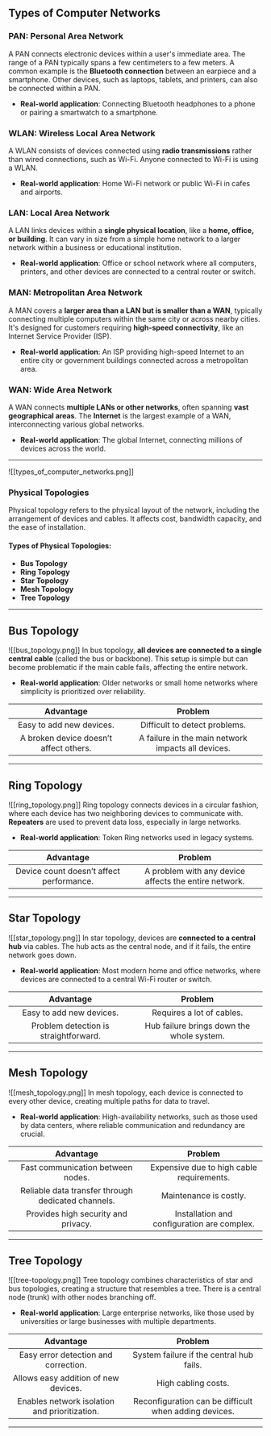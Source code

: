 ## Types of Computer Networks

### **PAN**: **Personal Area Network**

A PAN connects electronic devices within a user's immediate area. The range of a PAN typically spans a few centimeters to a few meters. A common example is the **Bluetooth connection** between an earpiece and a smartphone. Other devices, such as laptops, tablets, and printers, can also be connected within a PAN.

- **Real-world application**: Connecting Bluetooth headphones to a phone or pairing a smartwatch to a smartphone.
### **WLAN**: **Wireless Local Area Network**

A WLAN consists of devices connected using **radio transmissions** rather than wired connections, such as Wi-Fi. Anyone connected to Wi-Fi is using a WLAN.

- **Real-world application**: Home Wi-Fi network or public Wi-Fi in cafes and airports.
### **LAN**: **Local Area Network**

A LAN links devices within a **single physical location**, like a **home, office, or building**. It can vary in size from a simple home network to a larger network within a business or educational institution.

- **Real-world application**: Office or school network where all computers, printers, and other devices are connected to a central router or switch.
### **MAN**: **Metropolitan Area Network**

A MAN covers a **larger area than a LAN but is smaller than a WAN**, typically connecting multiple computers within the same city or across nearby cities. It's designed for customers requiring **high-speed connectivity**, like an Internet Service Provider (ISP).

- **Real-world application**: An ISP providing high-speed Internet to an entire city or government buildings connected across a metropolitan area.
### **WAN**: **Wide Area Network**

A WAN connects **multiple LANs or other networks**, often spanning **vast geographical areas**. The **Internet** is the largest example of a WAN, interconnecting various global networks.

- **Real-world application**: The global Internet, connecting millions of devices across the world.

---
![[types_of_computer_networks.png]]
### Physical Topologies

Physical topology refers to the physical layout of the network, including the arrangement of devices and cables. It affects cost, bandwidth capacity, and the ease of installation.

#### Types of Physical Topologies:

- **Bus Topology**
- **Ring Topology**
- **Star Topology**
- **Mesh Topology**
- **Tree Topology**

---
## Bus Topology

![[bus_topology.png]]
In bus topology, **all devices are connected to a single central cable** (called the bus or backbone). This setup is simple but can become problematic if the main cable fails, affecting the entire network.

- **Real-world application**: Older networks or small home networks where simplicity is prioritized over reliability.

|             **Advantage**              |                    **Problem**                     |
| :------------------------------------: | :------------------------------------------------: |
|        Easy to add new devices.        |           Difficult to detect problems.            |
| A broken device doesn’t affect others. | A failure in the main network impacts all devices. |

---

## Ring Topology

![[ring_topology.png]]
Ring topology connects devices in a circular fashion, where each device has two neighboring devices to communicate with. **Repeaters** are used to prevent data loss, especially in large networks.

- **Real-world application**: Token Ring networks used in legacy systems.

|**Advantage**|**Problem**|
|:-:|:-:|
|Device count doesn’t affect performance.|A problem with any device affects the entire network.|

---

## Star Topology

![[star_topology.png]]
In star topology, devices are **connected to a central hub** via cables. The hub acts as the central node, and if it fails, the entire network goes down.

- **Real-world application**: Most modern home and office networks, where devices are connected to a central Wi-Fi router or switch.

|             **Advantage**             |                **Problem**                |
| :-----------------------------------: | :---------------------------------------: |
|       Easy to add new devices.        |         Requires a lot of cables.         |
| Problem detection is straightforward. | Hub failure brings down the whole system. |

---

## Mesh Topology

![[mesh_topology.png]]
In mesh topology, each device is connected to every other device, creating multiple paths for data to travel.

- **Real-world application**: High-availability networks, such as those used by data centers, where reliable communication and redundancy are crucial.

|**Advantage**|**Problem**|
|:-:|:-:|
|Fast communication between nodes.|Expensive due to high cable requirements.|
|Reliable data transfer through dedicated channels.|Maintenance is costly.|
|Provides high security and privacy.|Installation and configuration are complex.|

---

## Tree Topology

![[tree-topology.png]]
Tree topology combines characteristics of star and bus topologies, creating a structure that resembles a tree. There is a central node (trunk) with other nodes branching off.

- **Real-world application**: Large enterprise networks, like those used by universities or large businesses with multiple departments.

|**Advantage**|**Problem**|
|:-:|:-:|
|Easy error detection and correction.|System failure if the central hub fails.|
|Allows easy addition of new devices.|High cabling costs.|
|Enables network isolation and prioritization.|Reconfiguration can be difficult when adding devices.|

---
